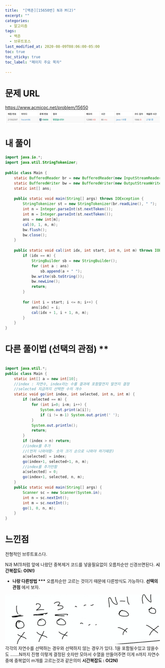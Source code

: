 ```yaml
---
title:  "[백준][15650번] N과 M(2)"
excerpt: ""
categories:
  - 알고리즘
tags:
  - 백준
  - 브루트포스
last_modified_at: 2020-08-09T08:06:00-05:00
toc: true
toc_sticky: true
toc_label: "페이지 주요 목차"

---
```

# 문제 URL
https://www.acmicpc.net/problem/15650
![boj15650a](/images/2020/08/boj15650a.png)


# 내 풀이
```java
import java.io.*;
import java.util.StringTokenizer;

public class Main {
    static BufferedReader br = new BufferedReader(new InputStreamReader(System.in));
    static BufferedWriter bw = new BufferedWriter(new OutputStreamWriter(System.out));
    static int[] ans;

    public static void main(String[] args) throws IOException {
        StringTokenizer st = new StringTokenizer(br.readLine(), " ");
        int n = Integer.parseInt(st.nextToken());
        int m = Integer.parseInt(st.nextToken());
        ans = new int[m];
        cal(0, 1, n, m);
        bw.flush();
        bw.close();
    }

    public static void cal(int idx, int start, int n, int m) throws IOException {
        if (idx == m) {
            StringBuilder sb = new StringBuilder();
            for (int a : ans)
                sb.append(a + " ");
            bw.write(sb.toString());
            bw.newLine();
            return;
        }

        for (int i = start; i <= n; i++) {
            ans[idx] = i;
            cal(idx + 1, i + 1, n, m);
        }
    }
}
```

# 다른 풀이법 (선택의 관점) **
```java

import java.util.*;
public class Main {
    static int[] a = new int[10];
    //index : 자연수, index라는 수를 결과에 포함할껀지 말껀지 결정
    //selected 지금까지 선택한 수의 개수
    static void go(int index, int selected, int n, int m) {
        if (selected == m) {
            for (int i=0; i<m; i++) {
                System.out.print(a[i]);
                if (i != m-1) System.out.print(' ');
            }
            System.out.println();
            return;
        }
        if (index > n) return;
        //index를 추가
        //(먼저 나와야함- 숫자 크기 순으로 나와야 하기떄문)
        a[selected] = index;
        go(index+1, selected+1, n, m);
        //index를 추가안함
        a[selected] = 0;
        go(index+1, selected, n, m);
    }   
    public static void main(String[] args) {
        Scanner sc = new Scanner(System.in);
        int n = sc.nextInt();
        int m = sc.nextInt();
        go(1, 0, n, m);
    }
}
```

# 느낀점
전형적인 브루트포스다.

N과 M(1)처럼 앞에 나왔던 중복제거 코드를
넣을필요없이 오름차순만 신경쓰면된다.
__시간복잡도: O(N!)__

- __나랑 다른방법 ***__
오름차순만 고르는 것이기 때문에 다른방식도 가능하다.
__선택의 관점__ 에서 보자.

![boj15650](/images/2020/08/boj15650.png)
각각의 자연수를 선택하는 경우와 선택하지 않는 경우가 있다.
1을 포함될수있고 않을수도 .......N까지 진행
이렇게 결정된 숫자만 모아서 수열을 만들어주면
이게 n까지 자연수중에 중복없이 m개를 고르는것과 같은의미
__시간복잡도 : O(2N)__
